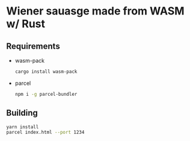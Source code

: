 # Wiener sauasge made from WASM w/ Rust

## Requirements

- wasm-pack
  ```sh
  cargo install wasm-pack
  ```
- parcel
  ```sh
  npm i -g parcel-bundler
  ```

## Building
```sh
yarn install
parcel index.html --port 1234
```

